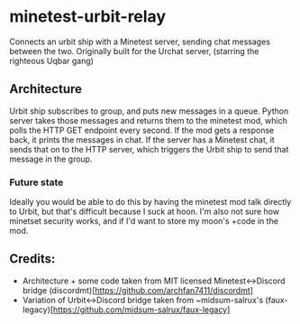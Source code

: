 # minetest-urbit-relay
Connects an urbit ship with a Minetest server, sending chat messages between the two. Originally built for the Urchat server, (starring the righteous Uqbar gang)

## Architecture
Urbit ship subscribes to group, and puts new messages in a queue. Python server takes those messages and returns them to the minetest mod, which polls the HTTP GET endpoint every second. If the mod gets a response back, it prints the messages in chat. If the server has a Minetest chat, it sends that on to the HTTP server, which triggers the Urbit ship to send that message in the group.


### Future state
Ideally you would be able to do this by having the minetest mod talk directly to Urbit, but that's difficult because I suck at hoon. I'm also not sure how minetset security works, and if I'd want to store my moon's +code in the mod.


## Credits: 
+ Architecture + some code taken from MIT licensed Minetest<->Discord bridge (discordmt)[https://github.com/archfan7411/discordmt]
+ Variation of Urbit<->Discord bridge taken from ~midsum-salrux's (faux-legacy)[https://github.com/midsum-salrux/faux-legacy]


